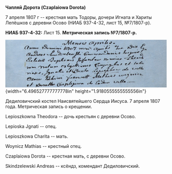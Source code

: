 **Чапляй Дорота (Czaplaiowa Dorota)**

7 апреля 1807 г -- крестная мать Тодоры, дочери Игната и Хариты Лепёшков
с деревни Осово (НИАБ 937-4-32, лист 15, №7/1807-р).

**НИАБ 937-4-32:** Лист 15. **Метрическая запись №7/1807-р.**

![](./media/6e21d31540d1262e3ec18c64eba746906e69784f.png){width="6.496527777777778in"
height="1.9180555555555556in"}

Дедиловичский костел Наисвятейшего Сердца Иисуса. 7 апреля 1807 года.
Метрическая запись о крещении.

Lepioszkowna Theodora -- дочь крестьян с деревни Осово.

Lepioska Jgnati -- отец.

Lepioszkowa Charita -- мать.

Woynicz Mathias -- крестный отец.

Czaplaiowa Dorota -- крестная мать, с деревни Осово.

Skindzelewski Andreas -- ксёндз, комендант Дедиловичский.

